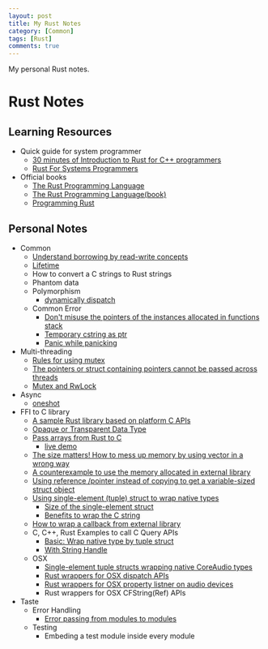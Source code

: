 ```yaml
---
layout: post
title: My Rust Notes
category: [Common]
tags: [Rust]
comments: true
---
```


My personal Rust notes.

<!--read more-->

# Rust Notes

## Learning Resources
- Quick guide for system programmer
  - [30 minutes of Introduction to Rust for C++ programmers](https://legacy.gitbook.com/book/vnduongthanhtung/migrate-from-c-to-rust/details)
  - [Rust For Systems Programmers](https://github.com/nrc/r4cppp)
- Official books
  - [The Rust Programming Language](https://doc.rust-lang.org/book/)
  - [The Rust Programming Language(book)](https://nostarch.com/Rust)
  - [Programming Rust](http://shop.oreilly.com/product/0636920040385.do)

## Personal Notes
- Common
  - [Understand borrowing by read-write concepts][borrowed-ptr]
  - [Lifetime][lifetime]
  - How to convert a C strings to Rust strings
  - Phantom data
  - Polymorphism 
    - [dynamically dispatch][dyn_dispatch]
  - Common Error
    - [Don't misuse the pointers of the instances allocated in functions stack][func-stack]
    - [Temporary cstring as ptr][temporary_cstring_as_ptr]
    - [Panic while panicking][panic_while_panicking]
- Multi-threading
  - [Rules for using mutex][mutex_rule]
  - [The pointers or struct containing pointers cannot be passed across threads][ptr_across_thread]
  - [Mutex and RwLock][multithread]
- Async
  - [oneshot](https://play.rust-lang.org/?gist=e1a1b98654c3490e81d6ff9c262824a3&version=nightly&mode=debug&edition=2018)
- FFI to C library
  - [A sample Rust library based on platform C APIs][ffi-rust-lib-sample]
  - [Opaque or Transparent Data Type][ffi-opa-or-tra-data]
  - [Pass arrays from Rust to C][ffi-rs-array-2-c]
    - [live demo][rs-array-2-c]
  - [The size matters! How to mess up memory by using vector in a wrong way][ffi-vec-size]
  - [A counterexample to use the memory allocated in external library][ffi-memory]
  - [Using reference /pointer instead of copying to get a variable-sized struct object][ffi-get-variable-sized-struct]
  - [Using single-element (tuple) struct to wrap native types][ffi-newtype]
    - [Size of the single-element struct][ffi-newtype-size]
    - [Benefits to wrap the C string][ffi-newtype-cstirng]
  - [How to wrap a callback from external library][ffi-callback]
  - C, C++, Rust Examples to call C Query APIs
    - [Basic: Wrap native type by tuple struct ][ffi-device-basic]
    - [With String Handle][ffi-device-string]
  - OSX
    - [Single-element tuple structs wrapping native CoreAudio types][ffi-osx-newtype-coreaudio]
    - [Rust wrappers for OSX dispatch APIs][ffi-osx-dispatch]
    - [Rust wrappers for OSX property listner on audio devices][ffi-osx-audio-property-listener]
    - Rust wrappers for OSX CFString(Ref) APIs
- Taste
  - Error Handling
    - [Error passing from modules to modules][error-passing]
  - Testing
    - Embeding a test module inside every module

[borrowed-ptr]: https://gist.github.com/ChunMinChang/ac1f00e3521755814714436a80d72003 "Learning notes for norrowed pointers"

[lifetime]: https://gist.github.com/ChunMinChang/e8096bc78d29b237cce3ff5f859834e7 "Lifetimes for The Rust References"

[multithread]: https://github.com/ChunMinChang/play-multithread "Learning multithread in Rust "

[dyn_dispatch]: https://play.rust-lang.org/?version=stable&mode=debug&edition=2018&gist=6ac0d45db681a07bab0d8eb52bc9880f

[func-stack]: https://gist.github.com/ChunMinChang/099cd7d88938ad8840dc98e376a8da29 "Don't misuse the pointers of the instances allocated in functions stack"
[temporary_cstring_as_ptr]: https://play.rust-lang.org/?version=stable&mode=debug&edition=2018&gist=dda40d0b40a8d922649521544f260a91 "temporary cstring as ptr"
[mutex_rule]: https://play.rust-lang.org/?version=stable&mode=debug&edition=2018&code=use%20std%3A%3Async%3A%3AMutex%3B%0A%0Astruct%20S%20%7B%0A%20%20%20%20m%3A%20Mutex%3Ci32%3E%2C%0A%20%20%20%20x%3A%20u32%2C%0A%7D%0A%0Aimpl%20S%20%7B%0A%20%20%20%20fn%20new()%20-%3E%20Self%20%7B%0A%20%20%20%20%20%20%20%20Self%20%7B%0A%20%20%20%20%20%20%20%20%20%20%20%20m%3A%20Mutex%3A%3Anew(0)%2C%0A%20%20%20%20%20%20%20%20%20%20%20%20x%3A%200%0A%20%20%20%20%20%20%20%20%7D%0A%20%20%20%20%7D%0A%20%20%20%20%0A%20%20%20%20fn%20immutable_borrow(%26self)%20-%3E%20u32%20%7B%0A%20%20%20%20%20%20%20%20self.x%0A%20%20%20%20%7D%0A%20%20%20%20%0A%20%20%20%20fn%20mutable_borrow(%26mut%20self)%20%7B%0A%20%20%20%20%20%20%20%20self.x%20%2B%3D%201%3B%0A%20%20%20%20%7D%0A%20%20%20%20%0A%20%20%20%20fn%20critical_section(%26self)%20%7B%0A%20%20%20%20%20%20%20%20%2F%2F%20Enter%20critical%20section%0A%20%20%20%20%20%20%20%20let%20mut%20guard%20%3D%20self.m.lock().unwrap()%3B%0A%20%20%20%20%20%20%20%20*guard%20%2B%3D%201%3B%0A%20%20%20%20%20%20%20%20%2F%2F%20Leave%20critical%20section%0A%20%20%20%20%7D%0A%7D%0A%0Afn%20main()%20%7B%0A%20%20%20%20let%20s%20%3D%20S%3A%3Anew()%3B%0A%20%20%20%20%0A%20%20%20%20%2F%2F%20Enter%20critical%20section%2C%20borrow%20%60s%60%20immutably%0A%20%20%20%20let%20_guard%20%3D%20s.m.lock()%3B%0A%20%20%20%20%0A%20%20%20%20%2F%2F%20It%27s%20ok%20to%20borrow%20%60s%60%20immutably%20again.%0A%20%20%20%20let%20_%20%3D%20s.immutable_borrow()%3B%0A%20%20%20%20%0A%20%20%20%20%2F%2F%20%60s%60%20cannot%20be%20borrowed%20mutably%20when%20it%27s%20already%20borrowed%20immutably%0A%20%20%20%20%2F%2F%20s.mutable_borrow()%3B%0A%20%20%20%20%0A%20%20%20%20%0A%20%20%20%20%2F%2F%20%20%20%20%20%20%20%20%20%20%20%20%20%20%20%20%20belong%0A%20%20%20%20%2F%2F%20%20%20%20%20%20%20%20%20%2B-------------------%2B%0A%20%20%20%20%2F%2F%20%20%20%20%20%20%20%20%20%7C%20%20%20%20%20%20%20%20%20%20%20%20%20%20%20%20%20%20%20%7C%0A%20%20%20%20%2F%2F%20%20%20%20%20%20%20%20%20v%20%20%20%20%20%20%20%20%20%20%20%20%20%20%20%20%20%20%20%7C%0A%20%20%20%20%2F%2F%20current%20thread%20%20%20%20%20%20%20%20%20%20mutex%20m%0A%20%20%20%20%2F%2F%20%20%20%20%20%20%20%20%20%7C%20%20%20%20%20%20%20%20%20%20%20%20%20%20%20%20%20%20%5E%0A%20%20%20%20%2F%2F%20%20%20%20%20%20%20%20%20%7C%20%20%20%20%20%20%20%20%20%20%20%20%20%20%20%20%20%20%7C%0A%20%20%20%20%2F%2F%20%20%20%20%20%20%20%20%20%2B------------------%2B%0A%20%20%20%20%2F%2F%20%20%20%20%20%20%20%20%20%20%20%20%20%20%20require%0A%20%20%20%20%2F%2F%0A%20%20%20%20%2F%2F%20Lead%20to%20a%20deadlock%20when%20requiring%20a%20locked%20mutex.%0A%20%20%20%20%2F%2F%20s.critical_section()%3B%0A%7D
[ptr_across_thread]: https://play.rust-lang.org/?version=stable&mode=debug&edition=2015&code=%2F%2F%20use%20std%3A%3Aptr%3B%0Ause%20std%3A%3Async%3A%3Ampsc%3A%3Achannel%3B%0Ause%20std%3A%3Async%3A%3A%7BArc%2C%20Mutex%7D%3B%0Ause%20std%3A%3Athread%3B%0A%0A%2F%2F%20If%20the%20struct%20containing%20any%20pointer%2C%20it%20could%20not%20be%20passed%20across%20threads!%0A%23%5Bderive(Debug)%5D%0Astruct%20Data%20%7B%0A%20%20%20%20value%3A%20usize%2C%0A%20%20%20%20%2F%2F%20ptr%3A%20*const%20()%2C%0A%7D%0A%0Aimpl%20Data%20%7B%0A%20%20%20%20fn%20new(value%3A%20usize)%20-%3E%20Self%20%7B%0A%20%20%20%20%20%20%20%20Self%20%7B%0A%20%20%20%20%20%20%20%20%20%20%20%20value%2C%0A%20%20%20%20%20%20%20%20%20%20%20%20%2F%2F%20ptr%3A%20ptr%3A%3Anull()%0A%20%20%20%20%20%20%20%20%7D%0A%20%20%20%20%7D%0A%7D%0A%0Afn%20main()%20%7B%0A%20%20%20%20const%20N%3A%20usize%20%3D%2010%3B%0A%0A%20%20%20%20let%20data%20%3D%20Arc%3A%3Anew(Mutex%3A%3Anew(Data%3A%3Anew(0)))%3B%0A%0A%20%20%20%20let%20(tx%2C%20rx)%20%3D%20channel()%3B%0A%20%20%20%20for%20_%20in%200..N%20%7B%0A%20%20%20%20%20%20%20%20let%20(data%2C%20tx)%20%3D%20(Arc%3A%3Aclone(%26data)%2C%20tx.clone())%3B%0A%20%20%20%20%20%20%20%20thread%3A%3Aspawn(move%20%7C%7C%20%7B%0A%20%20%20%20%20%20%20%20%20%20%20%20let%20mut%20data%20%3D%20data.lock().unwrap()%3B%0A%20%20%20%20%20%20%20%20%20%20%20%20(*data).value%20%2B%3D%201%3B%0A%20%20%20%20%20%20%20%20%20%20%20%20if%20(*data).value%20%3D%3D%20N%20%7B%0A%20%20%20%20%20%20%20%20%20%20%20%20%20%20%20%20tx.send(()).unwrap()%3B%0A%20%20%20%20%20%20%20%20%20%20%20%20%7D%0A%20%20%20%20%20%20%20%20%7D)%3B%0A%20%20%20%20%7D%0A%0A%20%20%20%20rx.recv().unwrap()%3B%0A%20%20%20%20%2F%2F%20data%20may%20still%20be%20locked%20when%20rx%20receiveds%20response%20from%20tx.%0A%20%20%20%20let%20data%20%3D%20data.lock().unwrap()%3B%0A%20%20%20%20println!(%22data%3A%20%7B%3A%3F%7D%22%2C%20*data)%3B%0A%7D%0A
[panic_while_panicking]: https://play.rust-lang.org/?version=stable&mode=debug&edition=2018&code=use%20std%3A%3Async%3A%3AMutex%3B%0A%0Astruct%20S%20%7B%0A%20%20%20%20mutex%3A%20Mutex%3Cu32%3E%2C%0A%7D%0A%0Aimpl%20S%20%7B%0A%20%20%20%20fn%20new()%20-%3E%20Self%20%7B%0A%20%20%20%20%20%20%20%20Self%20%7B%0A%20%20%20%20%20%20%20%20%20%20%20%20mutex%3A%20Mutex%3A%3Anew(0u32)%2C%0A%20%20%20%20%20%20%20%20%7D%0A%20%20%20%20%7D%0A%0A%20%20%20%20fn%20panic_while_locking(%26self)%20%7B%0A%20%20%20%20%20%20%20%20let%20_guard%20%3D%20self.mutex.lock().unwrap()%3B%0A%20%20%20%20%20%20%20%20panic!()%3B%0A%20%20%20%20%7D%0A%7D%0A%0Aimpl%20Drop%20for%20S%20%7B%0A%20%20%20%20fn%20drop(%26mut%20self)%20%7B%0A%20%20%20%20%20%20%20%20let%20_guard%20%3D%20self.mutex.lock().unwrap()%3B%0A%20%20%20%20%7D%0A%7D%0A%0A%2F%2F%20The%20backtrace%20cannot%20be%20logged%20when%20test%20thread%20panicked%20again%20while%0A%2F%2F%20panicking.%20See%20the%20backtrace%20by%20running%20main.%0A%23%5Btest%5D%0A%23%5Bshould_panic%5D%0Afn%20test()%20%7B%0A%20%20%20%20let%20s%20%3D%20S%3A%3Anew()%3B%0A%20%20%20%20s.panic_while_locking()%3B%0A%7D%0A%0Afn%20main()%20%7B%0A%20%20%20%20let%20s%20%3D%20S%3A%3Anew()%3B%0A%20%20%20%20s.panic_while_locking()%3B%0A%20%20%20%20%2F%2F%20After%20panic_while_locking%20is%20called%2C%20the%20s.mutex%20is%20locked%20while%20panicking.%0A%20%20%20%20%2F%2F%20When%20s.drop()%20is%20called%2C%20we%20will%20get%20another%20panic%20when%20requiring%20lock%0A%20%20%20%20%2F%2F%20for%20the%20locked%20s.mutex.%0A%7D%0A

[ffi-rust-lib-sample]: https://github.com/ChunMinChang/rust-audio-lib-sample/tree/master "rust-audio-lib-sample"
[ffi-opa-or-tra-data]: opaque-or-transparent-data-type-in-a-rust-library.md "Opaque or Transparent Data Type in a Rust Library"
[ffi-rs-array-2-c]: https://gist.github.com/ChunMinChang/1e5410f3a7cb8c5bbf066e7dae09d7bc "Pass arrays from Rust to C "
[rs-array-2-c]: https://play.rust-lang.org/?version=stable&mode=debug&edition=2018&gist=6d6c2271e3811d55f740b20a00975ecf "Leak a vec and then retake it"
[ffi-vec-size]: https://gist.github.com/ChunMinChang/27c7edb4ec45d61a1e8a788888f665cb "A mistake when using a Rust vector as a buffer to get the data by a C API"
[ffi-memory]: https://gist.github.com/ChunMinChang/3f380eaced6265ab6e8dbb224bfec732 "A counterexample to use the memory allocated in external library"
[ffi-get-variable-sized-struct]: https://gist.github.com/ChunMinChang/e8909506cfca774f623fc375fc8ee1d2 "Using reference /pointer instead of copying to get a variable-sized struct object"
[ffi-newtype]: https://gist.github.com/ChunMinChang/1acf672babd4e8f79fcf83fa228d1461 "Using single-element (tuple) struct to wrap native types"
[ffi-newtype-size]: https://gist.github.com/ChunMinChang/b76a61273374a1530bc4d6f3be6a7761 "Size of the single-element struct"
[ffi-newtype-cstirng]: https://gist.github.com/ChunMinChang/25f3608c285f1abf2a5c289d5f758427 "Using single-element (tuple) struct to wrap C strings"
[ffi-osx-newtype-coreaudio]: https://gist.github.com/ChunMinChang/07b806cb6a9ea1136cb3cbd8cda6c806 "Using single-element (tuple) struct to CoreAudio types"
[ffi-callback]: https://gist.github.com/ChunMinChang/8a22f8a1308b6e0a600e22c4629b2175 "A counterexample to register the callback functions to the external libraries"
[ffi-device-basic]: https://gist.github.com/ChunMinChang/1acf672babd4e8f79fcf83fa228d1461 "Using single-element (tuple) struct to wrap native types"
[ffi-device-string]: https://gist.github.com/ChunMinChang/22a30f214c97609d72f17d80740b8506 "C, C++, Rust Examples to call C-compatible Query APIs"


[ffi-osx-dispatch]: https://gist.github.com/ChunMinChang/8d13946ebc6c95b2622466c89a0c9bcc "Rust wrappers for OSX dispatch apis"
[ffi-osx-audio-property-listener]: https://gist.github.com/ChunMinChang/f0f4a71f78d1e1c6390493ab1c9d10d3 "Rust wrappers for OSX property listner on audio devices"
[error-passing]: https://gist.github.com/ChunMinChang/92d0006fb9fe35abcabff6983d31f0da "Error passing from modules to modules"
